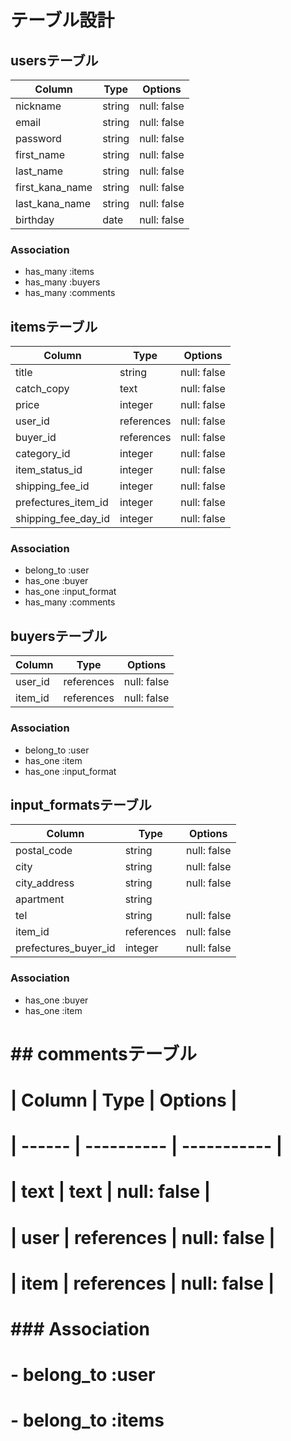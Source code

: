 # テーブル設計
## usersテーブル

| Column          | Type       | Options     |
| --------------- | ---------- | ----------- |
| nickname        | string     | null: false |
| email           | string     | null: false |
| password        | string     | null: false |
| first_name      | string     | null: false |
| last_name       | string     | null: false |
| first_kana_name | string     | null: false |
| last_kana_name  | string     | null: false |
| birthday        | date       | null: false |

### Association

- has_many :items
- has_many :buyers
- has_many :comments


## itemsテーブル

| Column              | Type       | Options     |
| ------------------- | ---------- | ----------- |
| title               | string     | null: false |
| catch_copy          | text       | null: false |
| price               | integer    | null: false |
| user_id             | references | null: false |
| buyer_id            | references | null: false |
| category_id         | integer    | null: false |
| item_status_id      | integer    | null: false |
| shipping_fee_id     | integer    | null: false |
| prefectures_item_id | integer    | null: false |
| shipping_fee_day_id | integer    | null: false |

### Association

- belong_to :user
- has_one :buyer
- has_one :input_format
- has_many :comments

## buyersテーブル

| Column  | Type       | Options     |
| ------- | ---------- | ----------- |
| user_id | references | null: false |
| item_id | references | null: false |

### Association

- belong_to :user
- has_one :item
- has_one :input_format

## input_formatsテーブル

| Column               | Type       | Options     |
| -------------------- | ---------- | ----------- |
| postal_code          | string     | null: false |
| city                 | string     | null: false |
| city_address         | string     | null: false |
| apartment            | string     |             |
| tel                  | string     | null: false |
| item_id              | references | null: false |
| prefectures_buyer_id | integer    | null: false |

### Association

- has_one :buyer
- has_one :item

# ## commentsテーブル

# | Column | Type       | Options     |
# | ------ | ---------- | ----------- |
# | text   | text       | null: false |
# | user   | references | null: false |
# | item   | references | null: false |

# ### Association

# - belong_to :user
# - belong_to :items